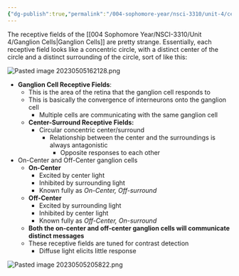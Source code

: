 ```yaml
---
{"dg-publish":true,"permalink":"/004-sophomore-year/nsci-3310/unit-4/center-surround-receptive-fields/"}
---
```


The receptive fields of the [[004 Sophomore Year/NSCI-3310/Unit 4/Ganglion Cells\|Ganglion Cells]] are pretty strange. Essentially, each receptive field looks like a concentric circle, with a distinct center of the circle and a distinct surrounding of the circle, sort of like this:

![Pasted image 20230505162128.png](/img/user/Attachments/Pasted%20image%2020230505162128.png)

 - **Ganglion Cell Receptive Fields**:
	- This is the area of the retina that the ganglion cell responds to
	- This is basically the convergence of interneurons onto the ganglion cell
		- Multiple cells are communicating with the same ganglion cell
    - **Center-Surround Receptive Fields:**
		- Circular concentric center/surround
			- Relationship between the center and the surroundings is always antagonistic
				- Opposite responses to each other
- On-Center and Off-Center ganglion cells
	-  **On-Center**
		- Excited by center light
		- Inhibited by surrounding light
		- Known fully as *On-Center, Off-surround*
	- **Off-Center**
		- Excited by surrounding light
		- Inhibited by center light
		- Known fully as *Off-Center, On-surround*
	- **Both the on-center and off-center ganglion cells will communicate distinct messages**
    - These receptive fields are tuned for contrast detection
        - Diffuse light elicits little response

![Pasted image 20230505205822.png](/img/user/004%20Sophomore%20Year/NSCI-3310/Unit%204/Attachments/Pasted%20image%2020230505205822.png)